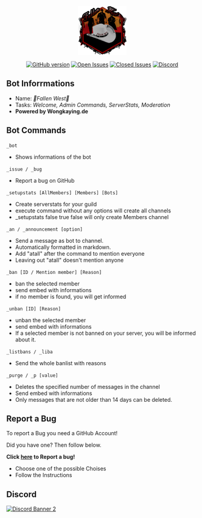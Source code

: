 <p align="center"><img src="screenshots/Fallen_West_Discord_Logo.png"></p>

<p align="center">
 <a href="https://badge.fury.io/gh/Wongkaying%2FBugs-Bot"><img src="https://img.shields.io/badge/Version-0.3.0-Green" alt="GitHub version"></a>
<a href="https://github.com/Wongkaying/Fallen-West-Server/issues?q=is%3Aopen+is%3Aissue"><img src="https://img.shields.io/github/issues-raw/Wongkaying/Fallen-West-Server.svg?label=Open%20Issues" alt="Open Issues"></a>
<a href="https://github.com/Wongkaying/Fallen-West-Server/issues?q=is%3Aissue+is%3Aclosed"><img src="https://img.shields.io/github/issues-raw/Wongkaying/Fallen-West-Server.svg?label=Closed%20Issues" alt="Closed Issues"></a>
  <a href="https://discord.gg/NHRm9Xs"><img src="https://discordapp.com/api/guilds/583038901367603215/widget.png?style=shield" alt="Discord"></a>
</p>

## Bot Inforrmations
- Name: *🤠Fallen West🤠*
- Tasks: *Welcome, Admin Commands, ServerStats, Moderation*
- **Powered by Wongkaying.de**

## Bot Commands
  `_bot` 
  - Shows informations of the bot
  
  `_issue / _bug` 
  - Report a bug on GitHub
  
  `_setupstats [AllMembers] [Members] [Bots]` 
  - Create serverstats for your guild
  - execute command without any options will create all channels
  - _setupstats false true false will only create Members channel
  
  `_an / _announcement [option]` 
  - Send a message as bot to channel.
  - Automatically formatted in markdown.
  -  Add "atall" after the command to mention everyone
  - Leaving out "atall" doesn't mention anyone
  
   `_ban [ID / Mention member] [Reason]`
   - ban the selected member
   - send embed with informations
   - if no member is found, you will get informed
   
   `_unban [ID] [Reason]`
   - unban the selected member
   - send embed with informations
   - If a selected member is not banned on your server, you will be informed about it.
  
  `_listbans / _liba`
  - Send the whole banlist with reasons

   `_purge / _p [value]`
   - Deletes the specified number of messages in the channel
   - Send embed with informations
   - Only messages that are not older than 14 days can be deleted.
   
  ## Report a Bug
  To report a Bug you need a GitHub Account!
  
  Did you have one? Then follow below.
  
 **Click [here](https://github.com/Wongkaying/Bugs-Bot/issues/new/choose) to Report a bug!**
 
 - Choose one of the possible Choises
 - Follow the Instructions
 
## Discord
[![Discord Banner 2](https://discordapp.com/api/guilds/583038901367603215/widget.png?style=banner2)](https://discord.gg/NHRm9Xs)
